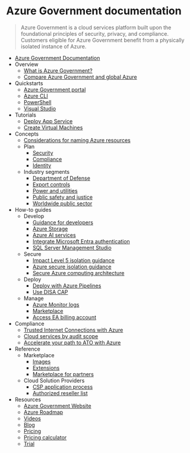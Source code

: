 # Azure Government documentation
> Azure Government is a cloud services platform built upon the foundational principles of security, privacy, and compliance. Customers eligible for Azure Government benefit from a physically isolated instance of Azure.
  - [Azure Government Documentation](https://learn.microsoft.com/en-us/azure/azure-government/)
  - Overview
    - [What is Azure Government?](https://learn.microsoft.com/en-us/azure/azure-government/documentation-government-welcome)
    - [Compare Azure Government and global Azure](https://learn.microsoft.com/en-us/azure/azure-government/compare-azure-government-global-azure)
  - Quickstarts
    - [Azure Government portal](https://learn.microsoft.com/en-us/azure/azure-government/documentation-government-get-started-connect-with-portal)
    - [Azure CLI](https://learn.microsoft.com/en-us/azure/azure-government/documentation-government-get-started-connect-with-cli)
    - [PowerShell](https://learn.microsoft.com/en-us/azure/azure-government/documentation-government-get-started-connect-with-ps)
    - [Visual Studio](https://learn.microsoft.com/en-us/azure/azure-government/documentation-government-connect-vs)
  - Tutorials
    - [Deploy App Service](https://learn.microsoft.com/en-us/azure/azure-government/documentation-government-howto-deploy-webandmobile)
    - [Create Virtual Machines](https://learn.microsoft.com/en-us/azure/azure-government/documentation-government-quickstarts-vm)
  - Concepts
    - [Considerations for naming Azure resources](https://learn.microsoft.com/en-us/azure/azure-government/documentation-government-concept-naming-resources)
    - Plan
      - [Security](https://learn.microsoft.com/en-us/azure/azure-government/documentation-government-plan-security)
      - [Compliance](https://learn.microsoft.com/en-us/azure/azure-government/documentation-government-plan-compliance)
      - [Identity](https://learn.microsoft.com/en-us/azure/azure-government/documentation-government-plan-identity)
    - Industry segments
      - [Department of Defense](https://learn.microsoft.com/en-us/azure/azure-government/documentation-government-overview-dod)
      - [Export controls](https://learn.microsoft.com/en-us/azure/azure-government/documentation-government-overview-itar)
      - [Power and utilities](https://learn.microsoft.com/en-us/azure/azure-government/documentation-government-overview-nerc)
      - [Public safety and justice](https://learn.microsoft.com/en-us/azure/azure-government/documentation-government-overview-jps)
      - [Worldwide public sector](https://learn.microsoft.com/en-us/azure/azure-government/documentation-government-overview-wwps)
  - How-to guides
    - Develop
      - [Guidance for developers](https://learn.microsoft.com/en-us/azure/azure-government/documentation-government-developer-guide)
      - [Azure Storage](https://learn.microsoft.com/en-us/azure/azure-government/documentation-government-get-started-connect-to-storage)
      - [Azure AI services](https://learn.microsoft.com/en-us/azure/azure-government/documentation-government-cognitiveservices)
      - [Integrate Microsoft Entra authentication](https://learn.microsoft.com/en-us/azure/azure-government/documentation-government-aad-auth-qs)
      - [SQL Server Management Studio](https://learn.microsoft.com/en-us/azure/azure-government/documentation-government-connect-ssms)
    - Secure
      - [Impact Level 5 isolation guidance](https://learn.microsoft.com/en-us/azure/azure-government/documentation-government-impact-level-5)
      - [Azure secure isolation guidance](https://learn.microsoft.com/en-us/azure/azure-government/azure-secure-isolation-guidance)
      - [Secure Azure computing architecture](https://learn.microsoft.com/en-us/azure/azure-government/compliance/secure-azure-computing-architecture)
    - Deploy
      - [Deploy with Azure Pipelines](https://learn.microsoft.com/en-us/azure/azure-government/connect-with-azure-pipelines)
      - [Use DISA CAP](https://learn.microsoft.com/en-us/azure/azure-government/documentation-government-ase-disa-cap)
    - Manage
      - [Azure Monitor logs](https://learn.microsoft.com/en-us/azure/azure-government/documentation-government-manage-oms)
      - [Marketplace](https://learn.microsoft.com/en-us/azure/azure-government/documentation-government-manage-marketplace)
      - [Access EA billing account](https://learn.microsoft.com/en-us/azure/azure-government/documentation-government-how-to-access-enterprise-agreement-billing-account)
  - Compliance
    - [Trusted Internet Connections with Azure](https://learn.microsoft.com/en-us/azure/azure-government/compliance/compliance-tic)
    - [Cloud services by audit scope](https://learn.microsoft.com/en-us/azure/azure-government/compliance/azure-services-in-fedramp-auditscope)
    - [Accelerate your path to ATO with Azure](https://learn.microsoft.com/en-us/azure/azure-government/compliance/documentation-accelerate-compliance)
  - Reference
    - Marketplace
      - [Images](https://learn.microsoft.com/en-us/azure/azure-government/documentation-government-image-gallery)
      - [Extensions](https://learn.microsoft.com/en-us/azure/azure-government/documentation-government-extension)
      - [Marketplace for partners](https://learn.microsoft.com/en-us/azure/azure-government/documentation-government-manage-marketplace-partners)
    - Cloud Solution Providers
      - [CSP application process](https://learn.microsoft.com/en-us/azure/azure-government/documentation-government-csp-application)
      - [Authorized reseller list](https://learn.microsoft.com/en-us/azure/azure-government/documentation-government-csp-list)
  - Resources
    - [Azure Government Website](https://azure.microsoft.com/global-infrastructure/government/)
    - [Azure Roadmap](https://azure.microsoft.com/updates/)
    - [Videos](https://learn.microsoft.com/shows/browse?terms=government)
    - [Blog](https://devblogs.microsoft.com/azuregov/)
    - [Pricing](https://azure.microsoft.com/pricing/)
    - [Pricing calculator](https://azure.microsoft.com/pricing/calculator/)
    - [Trial](https://azure.microsoft.com/global-infrastructure/government/request/)
